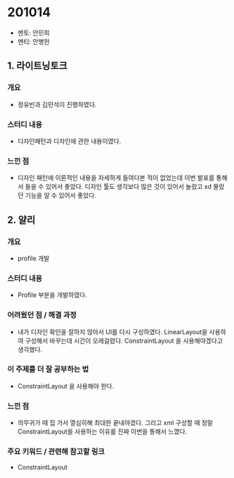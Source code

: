 # 201014

- 멘토: 안민희
- 멘티: 안병헌

## 1. 라이트닝토크

### 개요

- 정유빈과 김민석이 진행하였다.

### 스터디 내용

- 디자인패턴과 디자인에 관한 내용이였다.

### 느낀 점

- 디자인 패턴에 이론적인 내용을 자세하게 들여다본 적이 없었는데 이번 발표를 통해서 들을 수 있어서 좋았다. 디자인 툴도 생각보다 많은 것이 있어서 놀랐고 xd 몰랐던 기능을 알 수 있어서 좋았다.



## 2. 얄리

### 개요

- profile 개발

### 스터디 내용

- Profile 부분을 개발하였다.

### 어려웠던 점 / 해결 과정

- 내가 디자인 확인을 잘하지 않아서 UI를 다시 구성하였다. LinearLayout을 사용하여 구성해서 바꾸는데 시간이 오래걸렸다. ConstraintLayout 을 사용해야겠다고 생각했다.

### 이 주제를 더 잘 공부하는 법

- ConstraintLayout 을 사용해야 한다.

### 느낀 점

- 의무귀가 때 집 가서 열심히해 최대한 끝내야겠다. 그리고 xml 구성할 때 정말 ConstraintLayout을 사용하는 이유를 진짜 이번을 통해서 느꼈다.

### 주요 키워드 / 관련해 참고할 링크

- ConstraintLayout

